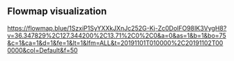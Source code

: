 ## Flowmap visualization
https://flowmap.blue/1SzxiP1SyYXXkJXnJc252G-Kj-Zc0DolFO98IK3VygH8?v=36.347829%2C127.344200%2C13.71%2C0%2C0&a=0&as=1&b=1&bo=75&c=1&ca=1&d=1&fe=1&lt=1&lfm=ALL&t=20191101T010000%2C20191102T000000&col=Default&f=50
